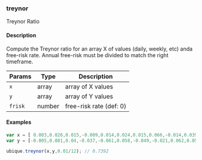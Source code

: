 ### treynor
Treynor Ratio


#### Description

Compute the Treynor ratio for an array X of values (daily, weekly, etc) anda free-risk rate. Annual free-risk must be divided to match the right timeframe.


|Params|Type|Description
|---------|----|-----------
|`x` | array |     array of X values
|`y` | array |     array of Y values
|`frisk` | number |  free-risk rate (def: 0)


#### Examples

```js
var x = [ 0.003,0.026,0.015,-0.009,0.014,0.024,0.015,0.066,-0.014,0.039];
var y = [-0.005,0.081,0.04,-0.037,-0.061,0.058,-0.049,-0.021,0.062,0.058];

ubique.treynor(x,y,0.01/12); // 0.7392
```

